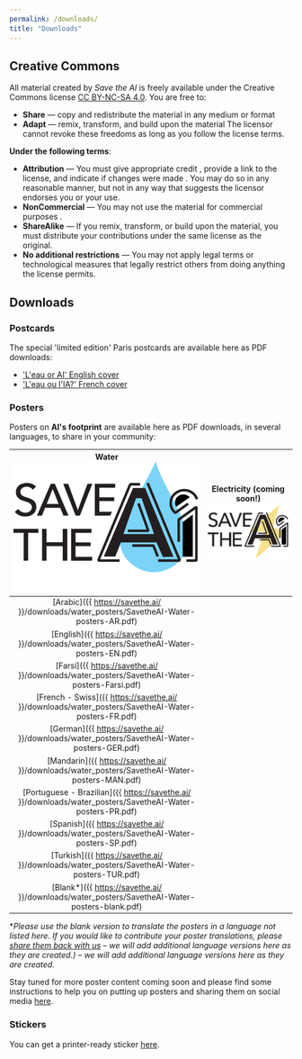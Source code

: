 ```yaml
---
permalink: /downloads/
title: "Downloads"
---
```


## Creative Commons 

All material created by _Save the AI_ is freely available under the Creative Commons license [CC BY-NC-SA 4.0](https://creativecommons.org/licenses/by-nc-sa/4.0/).
You are free to:
- **Share** — copy and redistribute the material in any medium or format
- **Adapt** — remix, transform, and build upon the material
The licensor cannot revoke these freedoms as long as you follow the license terms.

**Under the following terms**:

- **Attribution** — You must give appropriate credit , provide a link to the license, and indicate if changes were made . You may do so in any reasonable manner, but not in any way that suggests the licensor endorses you or your use.
- **NonCommercial** — You may not use the material for commercial purposes .
- **ShareAlike** — If you remix, transform, or build upon the material, you must distribute your contributions under the same license as the original.
- **No additional restrictions** — You may not apply legal terms or technological measures that legally restrict others from doing anything the license permits.

## Downloads

### <a id="postcards"/>Postcards
The special 'limited edition' Paris postcards are available here as PDF downloads:
- ['L'eau or AI' English cover](https://github.com/user-attachments/files/18727189/SavetheAI-postcard-v1.5b.pdf)
- ['L'eau ou l'IA?' French cover](https://github.com/user-attachments/files/18727201/SavetheAI-postcard-v1.5a.pdf)


### <a id="posters"/>Posters
Posters on **AI's footprint** are available here as PDF downloads, in several languages, to share in your community:

| **Water**<br><img src="/images/SAVEtheAI logos-water-fixed size.png" alt="water"> | **Electricity (coming soon!)**<br><img id="electricity" src="/images/SAVEtheAI logos-electricity-fixed size.png" alt="electricity"> |
| :---: | :---: |
| [Arabic]({{ https://savethe.ai/ }}/downloads/water_posters/SavetheAI-Water-posters-AR.pdf) | | 
| [English]({{ https://savethe.ai/ }}/downloads/water_posters/SavetheAI-Water-posters-EN.pdf) | |
| [Farsi]({{ https://savethe.ai/ }}/downloads/water_posters/SavetheAI-Water-posters-Farsi.pdf) | |
| [French - Swiss]({{ https://savethe.ai/ }}/downloads/water_posters/SavetheAI-Water-posters-FR.pdf) | |
| [German]({{ https://savethe.ai/ }}/downloads/water_posters/SavetheAI-Water-posters-GER.pdf) | |
| [Mandarin]({{ https://savethe.ai/ }}/downloads/water_posters/SavetheAI-Water-posters-MAN.pdf) | |
| [Portuguese - Brazilian]({{ https://savethe.ai/ }}/downloads/water_posters/SavetheAI-Water-posters-PR.pdf) | |
| [Spanish]({{ https://savethe.ai/ }}/downloads/water_posters/SavetheAI-Water-posters-SP.pdf) | |
| [Turkish]({{ https://savethe.ai/ }}/downloads/water_posters/SavetheAI-Water-posters-TUR.pdf) | |
| [Blank\*]({{ https://savethe.ai/ }}/downloads/water_posters/SavetheAI-Water-posters-blank.pdf) | |

\**Please use the blank version to translate the posters in a language not listed here. If you would like to contribute your poster translations, please [share them back with us](https://savethe.ai/join-us/) – we will add additional language versions 
here as they are created.) – we will add additional language versions here as they are created.*

Stay tuned for more poster content coming soon and please find some instructions to help you on putting up posters and sharing them on social media [here](https://savethe.ai/join-us/). 

### <a id="stickers"/>Stickers
You can get a printer-ready sticker [here](/downloads/savetheAI-sticker.png).
